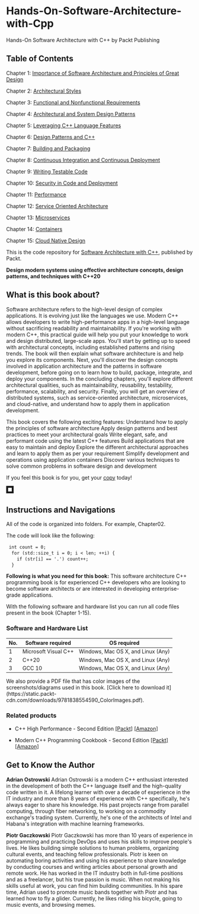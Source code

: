 # Hands-On-Software-Architecture-with-Cpp
Hands-On Software Architecture with C++ by Packt Publishing

## Table of Contents

Chapter 1: [Importance of Software Architecture and Principles of Great
Design](Chapter01)

Chapter 2: [Architectural Styles](Chapter02)

Chapter 3: [Functional and Nonfunctional Requirements](Chapter03)

Chapter 4: [Architectural and System Design Patterns](Chapter04)

Chapter 5: [Leveraging C++ Language Features](Chapter05)

Chapter 6: [Design Patterns and C++](Chapter06)

Chapter 7: [Building and Packaging](Chapter07)

Chapter 8: [Continuous Integration and Continuous Deployment](Chapter08)

Chapter 9: [Writing Testable Code](Chapter09)

Chapter 10: [Security in Code and Deployment](Chapter10)

Chapter 11: [Performance](Chapter11)

Chapter 12: [Service Oriented Architecture](Chapter12)

Chapter 13: [Microservices](Chapter13)

Chapter 14: [Containers](Chapter14)

Chapter 15: [Cloud Native Design](Chapter15)

<a href="https://www.packtpub.com/product/software-architecture-with-c/9781838554590?utm_source=github&utm_medium=repository&utm_campaign=9781786461629"><img src="" alt="" height="256px" align="right"></a>

This is the code repository for [Software Architecture with C++](https://www.packtpub.com/product/software-architecture-with-c/9781838554590?utm_source=github&utm_medium=repository&utm_campaign=9781786461629), published by Packt.

**Design modern systems using effective architecture concepts, design patterns, and techniques with C++20**

## What is this book about?
Software architecture refers to the high-level design of complex applications. It is evolving just like the languages we use. Modern C++ allows developers to write high-performance apps in a high-level language without sacrificing readability and maintainability. If you're working with modern C++, this practical guide will help you put your knowledge to work and design distributed, large-scale apps. You'll start by getting up to speed with architectural concepts, including established patterns and rising trends. The book will then explain what software architecture is and help you explore its components. Next, you'll discover the design concepts involved in application architecture and the patterns in software development, before going on to learn how to build, package, integrate, and deploy your components. In the concluding chapters, you'll explore different architectural qualities, such as maintainability, reusability, testability, performance, scalability, and security. Finally, you will get an overview of distributed systems, such as service-oriented architecture, microservices, and cloud-native, and understand how to apply them in application development. 

This book covers the following exciting features:
Understand how to apply the principles of software architecture
Apply design patterns and best practices to meet your architectural goals
Write elegant, safe, and performant code using the latest C++ features
Build applications that are easy to maintain and deploy
Explore the different architectural approaches and learn to apply them as per your requirement
Simplify development and operations using application containers
Discover various techniques to solve common problems in software design and development

If you feel this book is for you, get your [copy](https://www.amazon.com/dp/1838554599) today!

<a href="https://www.packtpub.com/?utm_source=github&utm_medium=banner&utm_campaign=GitHubBanner"><img src="https://raw.githubusercontent.com/PacktPublishing/GitHub/master/GitHub.png" 
alt="https://www.packtpub.com/" border="5" /></a>

## Instructions and Navigations
All of the code is organized into folders. For example, Chapter02.

The code will look like the following:
```
 int count = 0;
  for (std::size_t i = 0; i < len; ++i) {
    if (str[i] == '.') count++;
  }
```

**Following is what you need for this book:**
This software architecture C++ programming book is for experienced C++ developers who are looking to become software architects or are interested in developing enterprise-grade applications.

With the following software and hardware list you can run all code files present in the book (Chapter 1-15).
### Software and Hardware List
| No. | Software required | OS required |
| -------- | ------------------------------------ | ----------------------------------- |
| 1 | Microsoft Visual C++ | Windows, Mac OS X, and Linux (Any) |
| 2 | C++20 | Windows, Mac OS X, and Linux (Any) |
| 3 | GCC 10 | Windows, Mac OS X, and Linux (Any) |

We also provide a PDF file that has color images of the screenshots/diagrams used in this book. [Click here to download it](https://static.packt- cdn.com/downloads/9781838554590_ColorImages.pdf).

### Related products
* C++ High Performance - Second Edition [[Packt]](https://www.packtpub.com/product/c-high-performance-second-edition/9781839216541?utm_source=github&utm_medium=repository&utm_campaign=9781839216541) [[Amazon]](https://www.amazon.com/dp/1839216549)

* Modern C++ Programming Cookbook - Second Edition [[Packt]](https://www.packtpub.com/product/modern-c-programming-cookbook-second-edition/9781800208988?utm_source=github&utm_medium=repository&utm_campaign=9781800208988) [[Amazon]](https://www.amazon.com/dp/B08GM9KKMR)

## Get to Know the Author
**Adrian Ostrowski**
Adrian Ostrowski is a modern C++ enthusiast interested in the development of both the C++ language itself and the high-quality code written in it. A lifelong learner with over a decade of experience in the IT industry and more than 8 years of experience with C++ specifically, he's always eager to share his knowledge. His past projects range from parallel computing, through fiber networking, to working on a commodity exchange's trading system. Currently, he's one of the architects of Intel and Habana's integration with machine learning frameworks.

**Piotr Gaczkowski**
Piotr Gaczkowski has more than 10 years of experience in programming and practicing DevOps and uses his skills to improve people's lives. He likes building simple solutions to human problems, organizing cultural events, and teaching fellow professionals. Piotr is keen on automating boring activities and using his experience to share knowledge by conducting courses and writing articles about personal growth and remote work.
He has worked in the IT industry both in full-time positions and as a freelancer, but his true passion is music. When not making his skills useful at work, you can find him building communities.
In his spare time, Adrian used to promote music bands together with Piotr and has learned how to fly a glider. Currently, he likes riding his bicycle, going to music events, and browsing memes.


